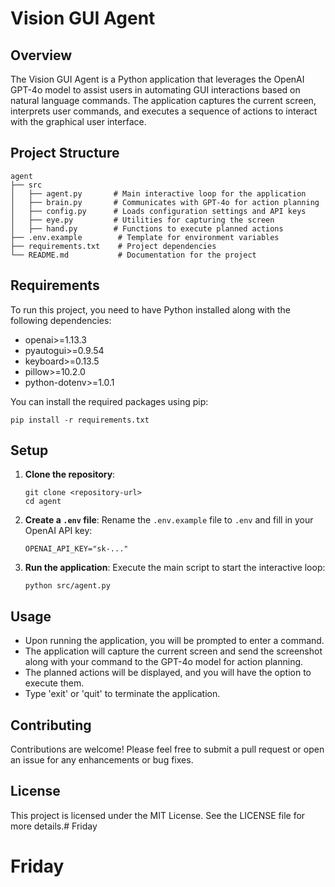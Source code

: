 # Vision GUI Agent

## Overview
The Vision GUI Agent is a Python application that leverages the OpenAI GPT-4o model to assist users in automating GUI interactions based on natural language commands. The application captures the current screen, interprets user commands, and executes a sequence of actions to interact with the graphical user interface.

## Project Structure
```
agent
├── src
│   ├── agent.py       # Main interactive loop for the application
│   ├── brain.py       # Communicates with GPT-4o for action planning
│   ├── config.py      # Loads configuration settings and API keys
│   ├── eye.py         # Utilities for capturing the screen
│   ├── hand.py        # Functions to execute planned actions
├── .env.example        # Template for environment variables
├── requirements.txt    # Project dependencies
└── README.md           # Documentation for the project
```

## Requirements
To run this project, you need to have Python installed along with the following dependencies:

- openai>=1.13.3
- pyautogui>=0.9.54
- keyboard>=0.13.5
- pillow>=10.2.0
- python-dotenv>=1.0.1

You can install the required packages using pip:

```
pip install -r requirements.txt
```

## Setup
1. **Clone the repository**:
   ```
   git clone <repository-url>
   cd agent
   ```

2. **Create a `.env` file**:
   Rename the `.env.example` file to `.env` and fill in your OpenAI API key:
   ```
   OPENAI_API_KEY="sk-..."
   ```

3. **Run the application**:
   Execute the main script to start the interactive loop:
   ```
   python src/agent.py
   ```

## Usage
- Upon running the application, you will be prompted to enter a command.
- The application will capture the current screen and send the screenshot along with your command to the GPT-4o model for action planning.
- The planned actions will be displayed, and you will have the option to execute them.
- Type 'exit' or 'quit' to terminate the application.

## Contributing
Contributions are welcome! Please feel free to submit a pull request or open an issue for any enhancements or bug fixes.

## License
This project is licensed under the MIT License. See the LICENSE file for more details.# Friday
# Friday
